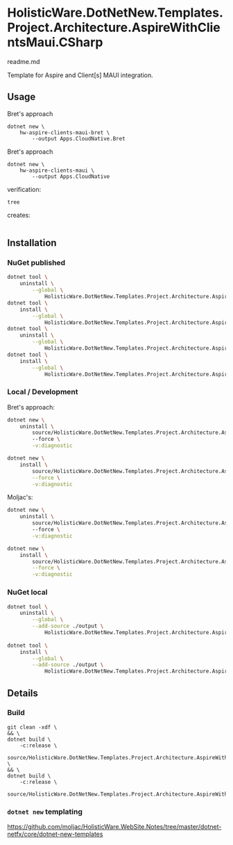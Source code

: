 # HolisticWare.DotNetNew.Templates.Project.Architecture.AspireWithClientsMaui.CSharp

readme.md

Template for Aspire and Client[s] MAUI integration.

## Usage

Bret's approach

```
dotnet new \
    hw-aspire-clients-maui-bret \
        --output Apps.CloudNative.Bret
```

Bret's approach

```
dotnet new \
    hw-aspire-clients-maui \
        --output Apps.CloudNative
```

verification:

```
tree
```

creates:

```
```

## Installation

### NuGet published

```bash
dotnet tool \
    uninstall \
        --global \
            HolisticWare.DotNetNew.Templates.Project.Architecture.AspireWithClientsMaui
dotnet tool \
    install \
        --global \
            HolisticWare.DotNetNew.Templates.Project.Architecture.AspireWithClientsMaui
dotnet tool \
    uninstall \
        --global \
            HolisticWare.DotNetNew.Templates.Project.Architecture.AspireWithClientsMaui.Bret
dotnet tool \
    install \
        --global \
            HolisticWare.DotNetNew.Templates.Project.Architecture.AspireWithClientsMaui.Bret
```

### Local / Development

Bret's approach:

```bash
dotnet new \
    uninstall \
        source/HolisticWare.DotNetNew.Templates.Project.Architecture.AspireWithClientsMaui.CSharp.Bret/content
        --force \
        -v:diagnostic

dotnet new \
    install \
        source/HolisticWare.DotNetNew.Templates.Project.Architecture.AspireWithClientsMaui.CSharp.Bret/content \
        --force \
        -v:diagnostic
 ```

Moljac's:

```bash
dotnet new \
    uninstall \
        source/HolisticWare.DotNetNew.Templates.Project.Architecture.AspireWithClientsMaui.CSharp/content
        --force \
        -v:diagnostic

dotnet new \
    install \
        source/HolisticWare.DotNetNew.Templates.Project.Architecture.AspireWithClientsMaui.CSharp/content \
        --force \
        -v:diagnostic
 ```

### NuGet local

```bash
dotnet tool \
    uninstall \
        --global \
        --add-source ./output \
            HolisticWare.DotNetNew.Templates.Project.Architecture.AspireWithClientsMaui.Bret
            
dotnet tool \
    install \
        --global \
        --add-source ./output \
            HolisticWare.DotNetNew.Templates.Project.Architecture.AspireWithClientsMaui.Bret
```


## Details


### Build

```
git clean -xdf \
&& \
dotnet build \
    -c:release \
    source/HolisticWare.DotNetNew.Templates.Project.Architecture.AspireWithClientsMaui.CSharp/HolisticWare.DotNetNew.Templates.Project.Architecture.AspireWithClientsMaui.CSharp.csproj \
&& \
dotnet build \
    -c:release \
    source/HolisticWare.DotNetNew.Templates.Project.Architecture.AspireWithClientsMaui.Bret.CSharp/HolisticWare.DotNetNew.Templates.Project.Architecture.AspireWithClientsMaui.Bret.CSharp.csproj
```


### `dotnet new` templating

https://github.com/moljac/HolisticWare.WebSite.Notes/tree/master/dotnet-netfx/core/dotnet-new-templates
